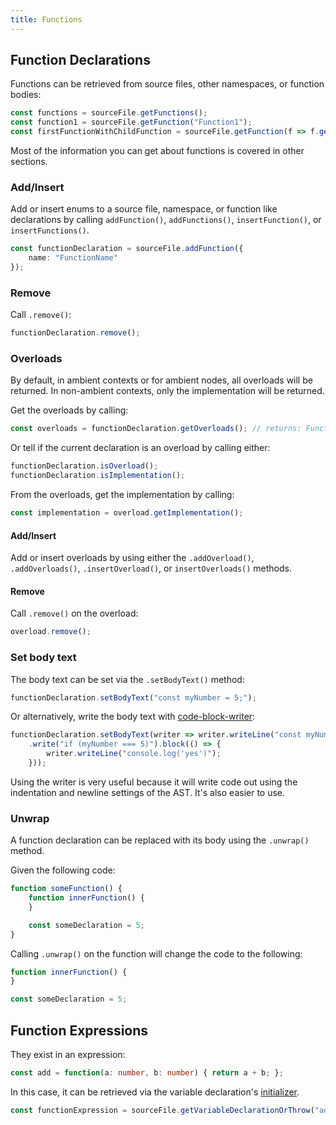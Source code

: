 ```yaml
---
title: Functions
---
```


## Function Declarations

Functions can be retrieved from source files, other namespaces, or function bodies:

```ts
const functions = sourceFile.getFunctions();
const function1 = sourceFile.getFunction("Function1");
const firstFunctionWithChildFunction = sourceFile.getFunction(f => f.getFunctions().length > 0);
```

Most of the information you can get about functions is covered in other sections.

### Add/Insert

Add or insert enums to a source file, namespace, or function like declarations by calling `addFunction()`, `addFunctions()`, `insertFunction()`, or `insertFunctions()`.

```ts
const functionDeclaration = sourceFile.addFunction({
    name: "FunctionName"
});
```

### Remove

Call `.remove()`:

```ts
functionDeclaration.remove();
```

### Overloads

By default, in ambient contexts or for ambient nodes, all overloads will be returned. In non-ambient contexts, only the implementation will be returned.

Get the overloads by calling:

```ts
const overloads = functionDeclaration.getOverloads(); // returns: FunctionDeclaration[]
```

Or tell if the current declaration is an overload by calling either:

```ts
functionDeclaration.isOverload();
functionDeclaration.isImplementation();
```

From the overloads, get the implementation by calling:

```ts
const implementation = overload.getImplementation();
```

#### Add/Insert

Add or insert overloads by using either the `.addOverload()`, `.addOverloads()`, `.insertOverload()`, or `insertOverloads()` methods.

#### Remove

Call `.remove()` on the overload:

```ts
overload.remove();
```

### Set body text

The body text can be set via the `.setBodyText()` method:

```ts
functionDeclaration.setBodyText("const myNumber = 5;");
```

Or alternatively, write the body text with [code-block-writer](https://github.com/dsherret/code-block-writer):

```ts
functionDeclaration.setBodyText(writer => writer.writeLine("const myNumber = 5;")
    .write("if (myNumber === 5)").block(() => {
        writer.writeLine("console.log('yes')");
    }));
```

Using the writer is very useful because it will write code out using the indentation and newline settings of the AST. It's also easier to use.

### Unwrap

A function declaration can be replaced with its body using the `.unwrap()` method.

Given the following code:

```ts
function someFunction() {
    function innerFunction() {
    }

    const someDeclaration = 5;
}
```

Calling `.unwrap()` on the function will change the code to the following:

```ts
function innerFunction() {
}

const someDeclaration = 5;
```

## Function Expressions

They exist in an expression:

```ts
const add = function(a: number, b: number) { return a + b; };
```

In this case, it can be retrieved via the variable declaration's [initializer](initializers).

```ts
const functionExpression = sourceFile.getVariableDeclarationOrThrow("add").getInitializerIfKindOrThrow(ts.SyntaxKind.FunctionExpression);
```

